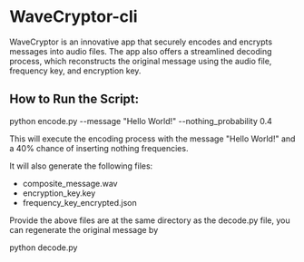 # WaveCryptor-cli
WaveCryptor is an innovative app that securely encodes and encrypts messages into audio files. The app also offers a streamlined decoding process, which reconstructs the original message using the audio file, frequency key, and encryption key.

## How to Run the Script:
python encode.py --message "Hello World!" --nothing_probability 0.4

This will execute the encoding process with the message "Hello World!" and a 40% chance of inserting nothing frequencies.

It will also generate the following files: 

- composite_message.wav
- encryption_key.key
- frequency_key_encrypted.json

Provide the above files are at the same directory as the decode.py file, you can regenerate the original message by 

python decode.py
